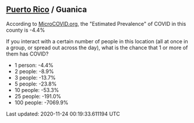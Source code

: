 
## [Puerto Rico](/united-states/puerto-rico) / Guanica

According to [MicroCOVID.org](http://microcovid.org),
the "Estimated Prevalence" of COVID in this county is -4.4%

If you interact with a certain number of people in this location
(all at once in a group, or spread out across the day), what is the chance that
1 or more of them has COVID?

- 1 person: -4.4%
- 2 people: -8.9%
- 3 people: -13.7%
- 5 people: -23.8%
- 10 people: -53.3%
- 25 people: -191.0%
- 100 people: -7069.9%

Last updated: 2020-11-24 00:19:33.611194 UTC
